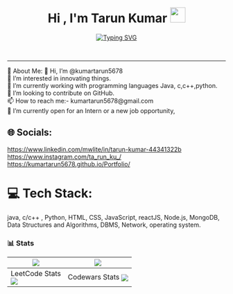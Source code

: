<h1 align="center"><b>Hi , I'm Tarun Kumar </b><img src="https://media.giphy.com/media/hvRJCLFzcasrR4ia7z/giphy.gif" width="35"></h1>
<!--  -->
<p align="center">
  <a href="https://git.io/typing-svg"><img src="https://readme-typing-svg.demolab.com?font=Fira+Code&pause=1000&width=435&lines=Namaste%2C+Welcome+to+Tarun's+Profile+;Active+Learner%2C+Fullstack+Developer+AI&ML" alt="Typing SVG" /></a>
</p>
<br>
<hr>
💫 About Me:
👋 Hi, I’m @kumartarun5678<br>👀 I’m interested in innovating things.<br>🌱 I’m currently working with programming languages Java, c,c++,python.<br>💞️ I’m looking to contribute on GitHub.<br>📫 How to reach me:- kumartarun5678@gmail.com<br>🚀 I’m currently open for an Intern or a new job opportunity, 


## 🌐 Socials:
https://www.linkedin.com/mwlite/in/tarun-kumar-44341322b <br>
https://www.instagram.com/ta_run_ku_/ <br>
https://kumartarun5678.github.io/Portfolio/

# 💻 Tech Stack:
java, c/c++ , Python, HTML, CSS, JavaScript, reactJS, Node.js, MongoDB, Data Structures and Algorithms, DBMS, Network, operating system.

	

### 📊 Stats
  

| <a href="#"><img align="center" src="https://github-readme-streak-stats.herokuapp.com/?user=kumartarun5678=dark" /></a> | <a href="#"><img align="center" src="https://github-readme-stats.vercel.app/api/top-langs/?username=kumartarun5678&layout=compact&theme=radical" /></a> |
|---|---|
| LeetCode Stats <br> <a href="#"><img align="center" src="https://leetcode-stats-six.vercel.app/api?username=kumartarun5678&theme=dark" /></a> | Codewars Stats <a href="#"><img align="center" src="https://www.codewars.com/users/kumartarun5678/badges/large" /></a> |
